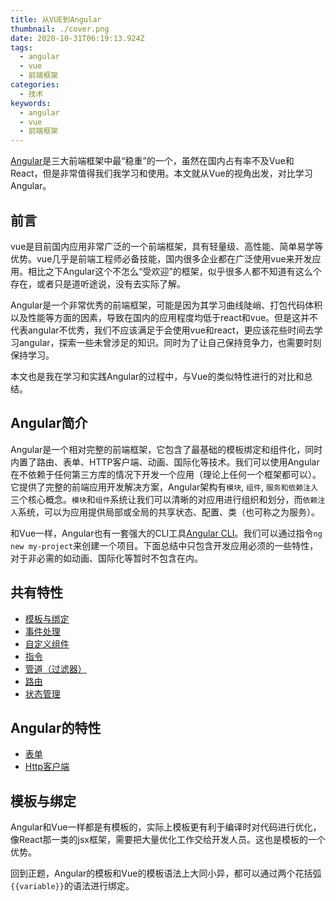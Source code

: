 ```yaml
---
title: 从VUE到Angular
thumbnail: ./cover.png
date: 2020-10-31T06:19:13.924Z
tags:
  - angular
  - vue
  - 前端框架
categories:
  - 技术
keywords:
  - angular
  - vue
  - 前端框架
---
```


[Angular](https://angular.io/)是三大前端框架中最“稳重”的一个，虽然在国内占有率不及Vue和React，但是非常值得我们我学习和使用。本文就从Vue的视角出发，对比学习Angular。

<!-- more -->

## 前言

vue是目前国内应用非常广泛的一个前端框架，具有轻量级、高性能、简单易学等优势。vue几乎是前端工程师必备技能，国内很多企业都在广泛使用vue来开发应用。相比之下Angular这个不怎么“受欢迎”的框架，似乎很多人都不知道有这么个存在，或者只是道听途说，没有去实际了解。

Angular是一个非常优秀的前端框架，可能是因为其学习曲线陡峭、打包代码体积以及性能等方面的因素，导致在国内的应用程度均低于react和vue。但是这并不代表angular不优秀，我们不应该满足于会使用vue和react，更应该花些时间去学习angular，探索一些未曾涉足的知识。同时为了让自己保持竞争力，也需要时刻保持学习。

本文也是我在学习和实践Angular的过程中，与Vue的类似特性进行的对比和总结。

## Angular简介

Angular是一个相对完整的前端框架，它包含了最基础的模板绑定和组件化，同时内置了路由、表单、HTTP客户端、动画、国际化等技术。我们可以使用Angular在不依赖于任何第三方库的情况下开发一个应用（理论上任何一个框架都可以）。它提供了完整的前端应用开发解决方案，Angular架构有`模块`, `组件`, `服务和依赖注入`三个核心概念。`模块`和`组件`系统让我们可以清晰的对应用进行组织和划分，而`依赖注入`系统，可以为应用提供局部或全局的共享状态、配置、类（也可称之为服务）。

和Vue一样，Angular也有一套强大的CLI工具[Angular CLI](https://cli.angular.io/)。我们可以通过指令`ng new my-project`来创建一个项目。下面总结中只包含开发应用必须的一些特性，对于非必需的如动画、国际化等暂时不包含在内。

## 共有特性

* [模板与绑定](#模板与绑定)
* [事件处理](#事件处理)
* [自定义组件](#自定义组件)
* [指令](#指令)
* [管道（过滤器）](#管道（过滤器）)
* [路由](#路由)
* [状态管理](#状态管理)

## Angular的特性

* [表单](#表单)
* [Http客户端](#Http客户端)

## 模板与绑定

Angular和Vue一样都是有模板的，实际上模板更有利于编译时对代码进行优化，像React那一类的jsx框架，需要把大量优化工作交给开发人员。这也是模板的一个优势。

回到正题，Angular的模板和Vue的模板语法上大同小异，都可以通过两个花括弧`{{variable}}`的语法进行绑定。
